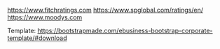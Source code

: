 https://www.fitchratings.com
https://www.spglobal.com/ratings/en/
https://www.moodys.com



Template: https://bootstrapmade.com/ebusiness-bootstrap-corporate-template/#download